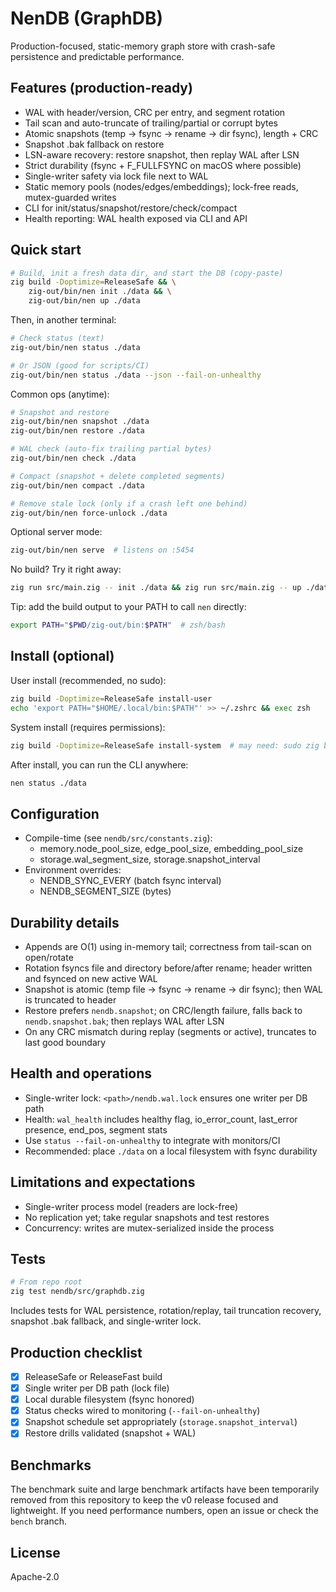 
# NenDB (GraphDB)

Production-focused, static-memory graph store with crash-safe persistence and predictable performance.

## Features (production-ready)
- WAL with header/version, CRC per entry, and segment rotation
- Tail scan and auto-truncate of trailing/partial or corrupt bytes
- Atomic snapshots (temp → fsync → rename → dir fsync), length + CRC
- Snapshot .bak fallback on restore
- LSN-aware recovery: restore snapshot, then replay WAL after LSN
- Strict durability (fsync + F_FULLFSYNC on macOS where possible)
- Single-writer safety via lock file next to WAL
- Static memory pools (nodes/edges/embeddings); lock-free reads, mutex-guarded writes
- CLI for init/status/snapshot/restore/check/compact
- Health reporting: WAL health exposed via CLI and API

## Quick start

```bash
# Build, init a fresh data dir, and start the DB (copy-paste)
zig build -Doptimize=ReleaseSafe && \
    zig-out/bin/nen init ./data && \
    zig-out/bin/nen up ./data
```

Then, in another terminal:

```bash
# Check status (text)
zig-out/bin/nen status ./data

# Or JSON (good for scripts/CI)
zig-out/bin/nen status ./data --json --fail-on-unhealthy
```

Common ops (anytime):

```bash
# Snapshot and restore
zig-out/bin/nen snapshot ./data
zig-out/bin/nen restore ./data

# WAL check (auto-fix trailing partial bytes)
zig-out/bin/nen check ./data

# Compact (snapshot + delete completed segments)
zig-out/bin/nen compact ./data

# Remove stale lock (only if a crash left one behind)
zig-out/bin/nen force-unlock ./data
```

Optional server mode:

```bash
zig-out/bin/nen serve  # listens on :5454
```

No build? Try it right away:

```bash
zig run src/main.zig -- init ./data && zig run src/main.zig -- up ./data
```

Tip: add the build output to your PATH to call `nen` directly:

```bash
export PATH="$PWD/zig-out/bin:$PATH"  # zsh/bash
```

## Install (optional)

User install (recommended, no sudo):

```bash
zig build -Doptimize=ReleaseSafe install-user
echo 'export PATH="$HOME/.local/bin:$PATH"' >> ~/.zshrc && exec zsh
```

System install (requires permissions):

```bash
zig build -Doptimize=ReleaseSafe install-system  # may need: sudo zig build ...
```

After install, you can run the CLI anywhere:

```bash
nen status ./data
```

## Configuration
- Compile-time (see `nendb/src/constants.zig`):
    - memory.node_pool_size, edge_pool_size, embedding_pool_size
    - storage.wal_segment_size, storage.snapshot_interval
- Environment overrides:
    - NENDB_SYNC_EVERY (batch fsync interval)
    - NENDB_SEGMENT_SIZE (bytes)

## Durability details
- Appends are O(1) using in-memory tail; correctness from tail-scan on open/rotate
- Rotation fsyncs file and directory before/after rename; header written and fsynced on new active WAL
- Snapshot is atomic (temp file → fsync → rename → dir fsync); then WAL is truncated to header
- Restore prefers `nendb.snapshot`; on CRC/length failure, falls back to `nendb.snapshot.bak`; then replays WAL after LSN
- On any CRC mismatch during replay (segments or active), truncates to last good boundary

## Health and operations
- Single-writer lock: `<path>/nendb.wal.lock` ensures one writer per DB path
- Health: `wal_health` includes healthy flag, io_error_count, last_error presence, end_pos, segment stats
- Use `status --fail-on-unhealthy` to integrate with monitors/CI
- Recommended: place `./data` on a local filesystem with fsync durability

## Limitations and expectations
- Single-writer process model (readers are lock-free)
- No replication yet; take regular snapshots and test restores
- Concurrency: writes are mutex-serialized inside the process

## Tests
```bash
# From repo root
zig test nendb/src/graphdb.zig
```
Includes tests for WAL persistence, rotation/replay, tail truncation recovery, snapshot .bak fallback, and single-writer lock.

## Production checklist
- [x] ReleaseSafe or ReleaseFast build
- [x] Single writer per DB path (lock file)
- [x] Local durable filesystem (fsync honored)
- [x] Status checks wired to monitoring (`--fail-on-unhealthy`)
- [x] Snapshot schedule set appropriately (`storage.snapshot_interval`)
- [x] Restore drills validated (snapshot + WAL)

## Benchmarks
The benchmark suite and large benchmark artifacts have been temporarily removed from this repository to keep the v0 release focused and lightweight. If you need performance numbers, open an issue or check the `bench` branch.

## License
Apache-2.0
